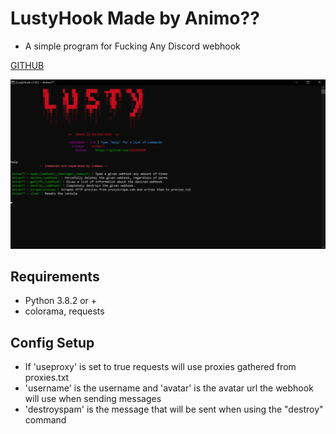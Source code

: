 # LustyHook Made by Animo??
  - A simple program for Fucking Any Discord webhook

[GITHUB](https://github.com/ANiMOOOOO)

![](https://github.com/ANiMOOOOO/LustyHook/blob/main/LustyHook/LustyHook.png?raw=true)

## Requirements
  - Python 3.8.2 or +
  - colorama, requests

## Config Setup
  - If 'useproxy' is set to true requests will use proxies gathered from proxies.txt
  - 'username' is the username and 'avatar' is the avatar url the webhook will use when sending messages
  - 'destroyspam' is the message that will be sent when using the "destroy" command
